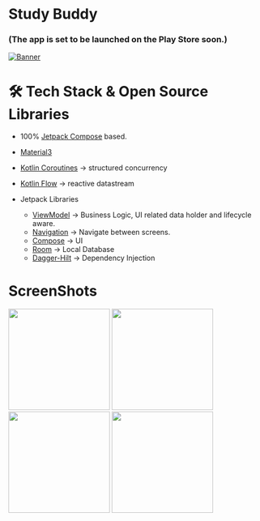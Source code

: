 ﻿# Study Buddy
### (The app is set to be launched on the Play Store soon.)
<a href="">
  <img alt="Banner"
  src="https://github.com/DevP-ai/StudyBuddy/assets/107491760/afc61c4d-4cea-466d-9779-e6334db07982" /></a>


# 🛠 Tech Stack & Open Source Libraries
- 100% [Jetpack Compose](https://developer.android.com/jetpack/compose) based.
- [Material3](https://m3.material.io/)
- [Kotlin Coroutines](https://developer.android.com/kotlin/coroutines) -> structured concurrency
- [Kotlin Flow](https://developer.android.com/kotlin/flow) -> reactive datastream

- Jetpack Libraries
  - [ViewModel](https://developer.android.com/topic/libraries/architecture/viewmodel) -> Business Logic, UI related data holder and lifecycle aware.
  - [Navigation](https://developer.android.com/jetpack/compose/navigation) -> Navigate between screens.
  - [Compose](https://developer.android.com/jetpack/compose) -> UI
  - [Room](https://developer.android.com/training/data-storage/room) -> Local Database
  - [Dagger-Hilt](https://developer.android.com/training/dependency-injection/hilt-android) -> Dependency Injection


# ScreenShots

<img src="https://github.com/DevP-ai/StudyBuddy/assets/107491760/a8708006-6b7e-4f91-8b7e-7ca12a2779eb" width="200">
<img src="https://github.com/DevP-ai/StudyBuddy/assets/107491760/9c30bbc3-e73f-4b09-8276-03abc33058f8" width="200">
<img src="https://github.com/DevP-ai/StudyBuddy/assets/107491760/3ee0aa95-b9b3-415e-bcab-e7eeee970155" width="200">
<img src="https://github.com/DevP-ai/StudyBuddy/assets/107491760/dfc9da22-ec69-43c0-9f56-e2df89788658" width="200">
